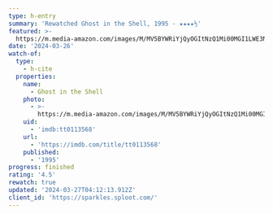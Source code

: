 ```yaml
---
type: h-entry
summary: 'Rewatched Ghost in the Shell, 1995 - ★★★★½'
featured: >-
  https://m.media-amazon.com/images/M/MV5BYWRiYjQyOGItNzQ1Mi00MGI1LWE3NjItNTg1ZDQwNjUwNDM2XkEyXkFqcGdeQXVyNTAyODkwOQ@@._V1_SX300.jpg
date: '2024-03-26'
watch-of:
  type:
    - h-cite
  properties:
    name:
      - Ghost in the Shell
    photo:
      - >-
        https://m.media-amazon.com/images/M/MV5BYWRiYjQyOGItNzQ1Mi00MGI1LWE3NjItNTg1ZDQwNjUwNDM2XkEyXkFqcGdeQXVyNTAyODkwOQ@@._V1_SX300.jpg
    uid:
      - 'imdb:tt0113568'
    url:
      - 'https://imdb.com/title/tt0113568'
    published:
      - '1995'
progress: finished
rating: '4.5'
rewatch: true
updated: '2024-03-27T04:12:13.912Z'
client_id: 'https://sparkles.sploot.com/'
---
```


